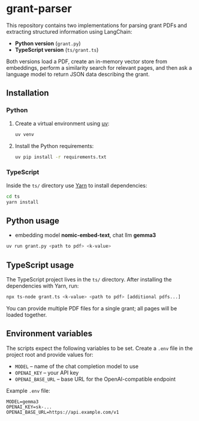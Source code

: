 # grant-parser

This repository contains two implementations for parsing grant PDFs and extracting structured information using LangChain:

- **Python version** (`grant.py`)
- **TypeScript version** (`ts/grant.ts`)

Both versions load a PDF, create an in-memory vector store from embeddings, perform a similarity search for relevant pages, and then ask a language model to return JSON data describing the grant.

## Installation

### Python

1. Create a virtual environment using [uv](https://github.com/astral-sh/uv):

   ```bash
   uv venv
   ```

2. Install the Python requirements:

   ```bash
   uv pip install -r requirements.txt
   ```

### TypeScript

Inside the `ts/` directory use [Yarn](https://yarnpkg.com/) to install dependencies:

```bash
cd ts
yarn install
```

## Python usage

- embedding model **nomic-embed-text**, chat llm **gemma3**

```bash
uv run grant.py <path to pdf> <k-value>
```

## TypeScript usage

The TypeScript project lives in the `ts/` directory. After installing the dependencies with Yarn, run:

```bash
npx ts-node grant.ts <k-value> <path to pdf> [additional pdfs...]
```

You can provide multiple PDF files for a single grant; all pages will be loaded together.

## Environment variables

The scripts expect the following variables to be set. Create a `.env` file in the project root and provide values for:

- `MODEL` – name of the chat completion model to use
- `OPENAI_KEY` – your API key
- `OPENAI_BASE_URL` – base URL for the OpenAI-compatible endpoint

Example `.env` file:

```env
MODEL=gemma3
OPENAI_KEY=sk-...
OPENAI_BASE_URL=https://api.example.com/v1
```

